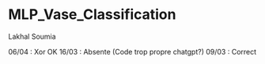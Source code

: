 # MLP_Vase_Classification

Lakhal Soumia

06/04 : Xor OK
16/03 : Absente (Code trop propre chatgpt?)
09/03 : Correct
